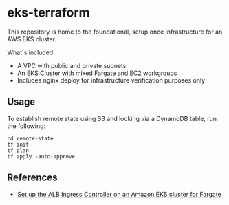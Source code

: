 # eks-terraform

This repository is home to the foundational, setup once infrastructure for an AWS EKS cluster.

What's included:

* A VPC with public and private subnets
* An EKS Cluster with mixed Fargate and EC2 workgroups
* Includes nginx deploy for infrastructure verification purposes only

## Usage

To establish remote state using S3 and locking via a DynamoDB table, run the following:
```shell
cd remote-state
tf init
tf plan
tf apply -auto-approve 
```

## References

* [Set up the ALB Ingress Controller on an Amazon EKS cluster for Fargate](https://aws.amazon.com/premiumsupport/knowledge-center/eks-alb-ingress-controller-fargate/)
